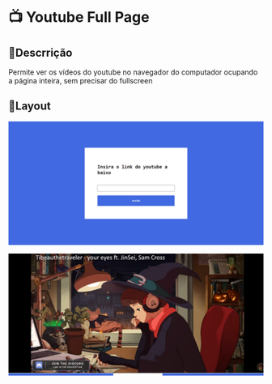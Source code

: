 # 📺 Youtube Full Page

## 📕Descrrição

Permite ver os vídeos do youtube no navegador do computador ocupando a página inteira, sem precisar do fullscreen

## 🎨Layout

![Tela Inicial](\images\1.png)

![do Vídeo](\images\2.png)

